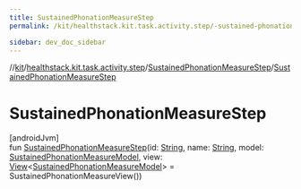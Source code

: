 ```yaml
---
title: SustainedPhonationMeasureStep
permalink: /kit/healthstack.kit.task.activity.step/-sustained-phonation-measure-step/-sustained-phonation-measure-step.html

sidebar: dev_doc_sidebar
---
```

//[kit](../../../index.html)/[healthstack.kit.task.activity.step](../index.html)/[SustainedPhonationMeasureStep](index.html)/[SustainedPhonationMeasureStep](-sustained-phonation-measure-step.html)



# SustainedPhonationMeasureStep



[androidJvm]\
fun [SustainedPhonationMeasureStep](-sustained-phonation-measure-step.html)(id: [String](https://kotlinlang.org/api/latest/jvm/stdlib/kotlin/-string/index.html), name: [String](https://kotlinlang.org/api/latest/jvm/stdlib/kotlin/-string/index.html), model: [SustainedPhonationMeasureModel](../../healthstack.kit.task.activity.model/-sustained-phonation-measure-model/index.html), view: [View](../../healthstack.kit.task.base/-view/index.html)&lt;[SustainedPhonationMeasureModel](../../healthstack.kit.task.activity.model/-sustained-phonation-measure-model/index.html)&gt; = SustainedPhonationMeasureView())




